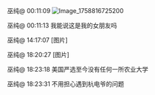 巫纯@ 00:11:09
![Image_1758816725200](https://github.com/user-attachments/assets/018195bd-e297-4838-84c1-a7d843eb89d3)

巫纯@ 00:11:13
我能说这是我的女朋友吗

巫纯@ 14:17:07
[图片]

巫纯@ 18:20:27
[图片]

巫纯@ 18:23:18
美国严选至今没有任何一所农业大学

巫纯@ 18:23:31
不用担心遇到杭电爷的问题

